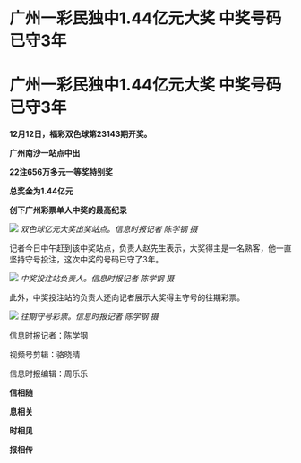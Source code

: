 # 广州一彩民独中1.44亿元大奖 中奖号码已守3年

# 广州一彩民独中1.44亿元大奖 中奖号码已守3年

**12月12日，福彩双色球第23143期开奖。**

**广州南沙一站点中出**

**22注656万多元一等奖特别奖**

**总奖金为1.44亿元**

**创下广州彩票单人中奖的最高纪录**

![](https://inews.gtimg.com/om_bt/OkYBoSnXUcAyOi6NvlaVMx7SdwX50bLugwV8XsxLX5A5oAA/1000)
_双色球亿元大奖出奖站点。信息时报记者 陈学钢 摄_

记者今日中午赶到该中奖站点，负责人赵先生表示，大奖得主是一名熟客，他一直坚持守号投注，这次中奖的号码已守了3年。

![](https://inews.gtimg.com/om_bt/OXZaggH98BrLNv0Gmhqq3XNrsqvJ50Ch4Zlbp6l7msvj0AA/1000)
_中奖投注站负责人。信息时报记者 陈学钢 摄_

此外，中奖投注站的负责人还向记者展示大奖得主守号的往期彩票。

![](https://inews.gtimg.com/om_bt/OJ0a6YVgqUqEk6V4OvLHMO4uGU3dXeGEapqXProNAbSSYAA/1000)
_往期守号彩票。信息时报记者 陈学钢 摄_

信息时报记者：陈学钢

视频号剪辑：骆晓晴

信息时报编辑：周乐乐

**信相随**

**息相关**

**时相见**

**报相传**

